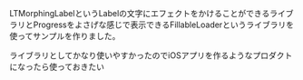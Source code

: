 LTMorphingLabelというLabelの文字にエフェクトをかけることができるライブラリとProgressをよさげな感じで表示できるFillableLoaderというライブラリを使ってサンプルを作りました。  

  
ライブラリとしてかなり使いやすかったのでiOSアプリを作るようなプロダクトになったら使っておきたい